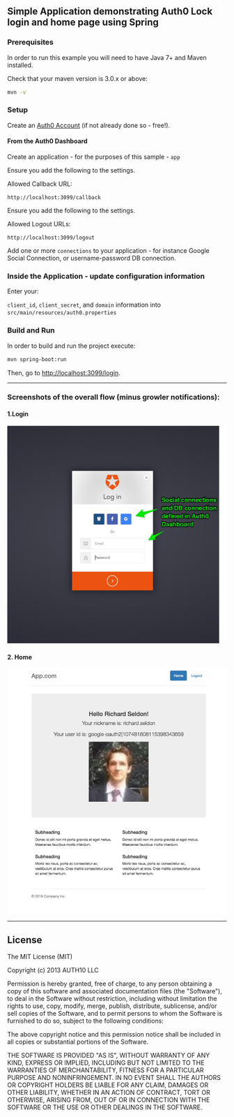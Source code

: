 ## Simple Application demonstrating Auth0 Lock login and home page using Spring

### Prerequisites

In order to run this example you will need to have Java 7+ and Maven installed.

Check that your maven version is 3.0.x or above:

```sh
mvn -v
```

### Setup

Create an [Auth0 Account](https://auth0.com) (if not already done so - free!).


#### From the Auth0 Dashboard

Create an application - for the purposes of this sample - `app`

Ensure you add the following to the settings.

Allowed Callback URL:

```
http://localhost:3099/callback
```

Ensure you add the following to the settings.

Allowed Logout URLs:

```
http://localhost:3099/logout
```

Add one or more `connections` to your application - for instance Google Social Connection,
or username-password DB connection.


### Inside the Application - update configuration information

Enter your:

`client_id`, `client_secret`, and `domain` information into `src/main/resources/auth0.properties`


### Build and Run

In order to build and run the project execute:

```sh
mvn spring-boot:run
```

Then, go to [http://localhost:3099/login](http://localhost:3099/login).

---

### Screenshots of the overall flow (minus growler notifications):


#### 1.Login

![](img/1.login.jpg)

#### 2. Home

![](img/2.home.jpg)


---


## License

The MIT License (MIT)

Copyright (c) 2013 AUTH10 LLC

Permission is hereby granted, free of charge, to any person obtaining a copy
of this software and associated documentation files (the "Software"), to deal
in the Software without restriction, including without limitation the rights
to use, copy, modify, merge, publish, distribute, sublicense, and/or sell
copies of the Software, and to permit persons to whom the Software is
furnished to do so, subject to the following conditions:

The above copyright notice and this permission notice shall be included in
all copies or substantial portions of the Software.

THE SOFTWARE IS PROVIDED "AS IS", WITHOUT WARRANTY OF ANY KIND, EXPRESS OR
IMPLIED, INCLUDING BUT NOT LIMITED TO THE WARRANTIES OF MERCHANTABILITY,
FITNESS FOR A PARTICULAR PURPOSE AND NONINFRINGEMENT. IN NO EVENT SHALL THE
AUTHORS OR COPYRIGHT HOLDERS BE LIABLE FOR ANY CLAIM, DAMAGES OR OTHER
LIABILITY, WHETHER IN AN ACTION OF CONTRACT, TORT OR OTHERWISE, ARISING FROM,
OUT OF OR IN CONNECTION WITH THE SOFTWARE OR THE USE OR OTHER DEALINGS IN
THE SOFTWARE.
